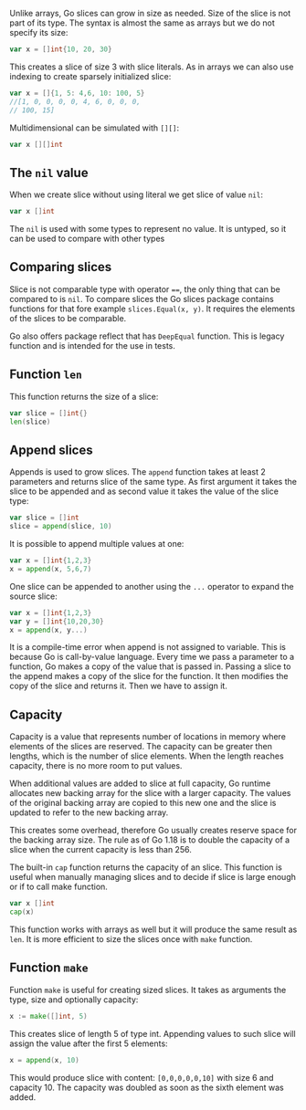 Unlike arrays, Go slices can grow in size as needed. Size of the slice is not part of its type. The syntax is almost the same as arrays but we do not specify its size:
```go
var x = []int{10, 20, 30}
```
This creates a slice of size 3 with slice literals. As in arrays we can also use indexing to create sparsely initialized slice:
```go
var x = []{1, 5: 4,6, 10: 100, 5}
//[1, 0, 0, 0, 0, 4, 6, 0, 0, 0,
// 100, 15]
```
Multidimensional can be simulated with `[][]`:
```go
var x [][]int
```
## The `nil` value
When we create slice without using literal we get slice of value `nil`:
```go
var x []int
```
The `nil` is used with some types to represent no value. It is untyped, so it can be used to compare with other types
## Comparing slices
Slice is not comparable type with operator `==`, the only thing that can be compared to is `nil`. To compare slices the Go slices package contains functions for that fore example `slices.Equal(x, y)`. It requires the elements of the slices to be comparable.

Go also offers package reflect that has `DeepEqual` function. This is legacy function and is intended for the use in tests.
## Function `len`
This function returns the size of a slice:
```go
var slice = []int{}
len(slice)
```
## Append slices
Appends is used to grow slices. The `append` function takes at least 2 parameters and returns slice of the same type. As first argument it takes the slice to be appended and as second value it takes the value of the slice type:
```go
var slice = []int
slice = append(slice, 10)
```
It is possible to append multiple values at one:
```go
var x = []int{1,2,3}
x = append(x, 5,6,7)
```
One slice can be appended to another using the `...` operator to expand the source slice:
```go
var x = []int{1,2,3}
var y = []int{10,20,30}
x = append(x, y...)
```
It is a compile-time error when append is not assigned to variable. This is because Go is call-by-value language. Every time we pass a parameter to a function, Go makes a copy of the value that is passed in. Passing a slice to the append makes a copy of the slice for the function. It then modifies the copy of the slice and returns it. Then we have to assign it.
## Capacity
Capacity is a value that represents number of locations in memory where elements of the slices are reserved. The capacity can be greater then lengths, which is the number of slice elements. When the length reaches capacity, there is no more room to put values.

When additional values are added to slice at full capacity, Go runtime allocates new backing array for the slice with a larger capacity. The values of the original backing array are copied to this new one and the slice is updated to refer to the new backing array.

This creates some overhead, therefore Go usually creates reserve space for the backing array size. The rule as of Go 1.18 is to double the capacity of a slice when the current capacity is less than 256.

The built-in `cap` function returns the capacity of an slice. This function is useful when manually managing slices and to decide if slice is large enough or if to call make function.
```go
var x []int
cap(x)
```
This function works with arrays as well but it will produce the same result as `len`.
It is more efficient to size the slices once with `make` function.
## Function `make`
Function `make` is useful for creating sized slices. It takes as arguments the type, size and optionally capacity:
```go
x := make([]int, 5)
```
This creates slice of length 5 of type int.
Appending values to such slice will assign the value after the first 5 elements:
```go
x = append(x, 10)
```
This would produce slice with content: `[0,0,0,0,0,10]` with size 6 and capacity 10. The capacity was doubled as soon as the sixth element was added.